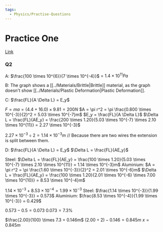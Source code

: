 ```yaml
---
tags:
  - Physics/Practise-Questions
---
```

# Practice One
[Link](https://m.exampro.net/?=vujyuui)

### Q2
A: $\frac{100 \times 10^{6}}{7 \times 10^{-4}}$ = $1.4 \times 10^{11}Pa$

B: The graph shows a [[../Materials/Brittle|Brittle]] material, as the graph doesn't show [[../Materials/Plastic Deformation|Plastic Deformation]].

C: $\frac{FL}{A \Delta L} = E_y$

$F = ma = (4.4 + 16.0) \times 9.81 = 200N$
$A = \pi r^2 = \pi \frac{0.800 \times 10^{-3}}{2}^2 = 5.03 \times 10^{-7}m$
$E_y = \frac{FL}{A \Delta L}$
$\Delta L = \frac{FL}{AE_y} = \frac{200 \times 1.20}{5.03 \times 10^{-7} \times 2.10 \times 10^{11}} = 2.27 \times 10^{-3}$

$2.27 \times 10^{-3} \div 2 = 1.14 \times 10^{-3}m$ // Because there are two wires the extension is split between them.

D:
$\frac{FL}{A \Delta L} = E_y$
$\Delta L = \frac{FL}{AE_y}$

Steel:
$\Delta L = \frac{FL}{AE_y} = \frac{100 \times 1.20}{5.03 \times 10^{-7} \times 2.10 \times 10^{11}} = 1.14 \times 10^{-3}m$
Aluminium:
$A = \pi r^2 = \pi \frac{1.60 \times 10^{-3}}{2}^2 = 2.01 \times 10^{-6}m$
$\Delta L = \frac{FL}{AE_y} = \frac{100 \times 1.20}{2.01 \times 10^{-6} \times 7.00 \times 10^{10}} = 8.53 \times 10^{-4}m$

$1.14 \times 10^{-3} + 8.53 \times 10^{-4} = 1.99 \times 10^{-3}$
Steel:
$\frac{1.14 \times 10^{-3}}{1.99 \times 10^{-3}} = 0.573$
Aluminium:
$\frac{8.53 \times 10^{-4}}{1.99 \times 10^{-3}} = 0.429$

$0.573 - 0.5 = 0.073$
$0.073 = 7.3\%$

$\frac{2.00}{100} \times 7.3 = 0.146m$
$(2.00 \div 2) - 0.146 = 0.845m$
$x = 0.845m$